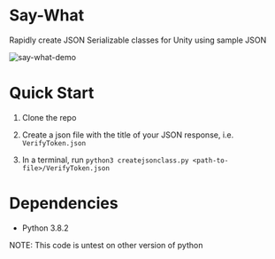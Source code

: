 # Say-What
Rapidly create JSON Serializable classes for Unity using sample JSON

![say-what-demo](https://user-images.githubusercontent.com/22528729/88982483-00460800-d28e-11ea-9ad6-e218c1ada6e5.gif)

# Quick Start
1. Clone the repo 

2. Create a json file with the title of your JSON response, i.e. `VerifyToken.json`

3. In a terminal, run `python3 createjsonclass.py <path-to-file>/VerifyToken.json`

# Dependencies
- Python 3.8.2

NOTE: This code is untest on other version of python
